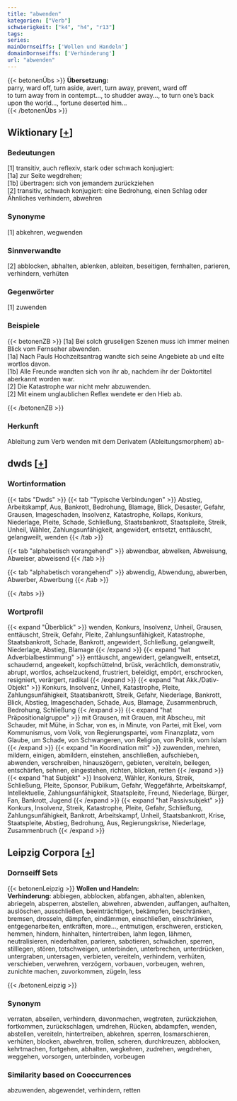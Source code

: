 ```yaml
---
title: "abwenden"
kategorien: ["Verb"]
schwierigkeit: ["k4", "h4", "r13"]
tags:
series:
mainDornseiffs: ['Wollen und Handeln']
domainDornseiffs: ['Verhinderung']
url: "abwenden"
---
```


{{< betonenÜbs >}}
**Übersetzung:**  
parry, ward off, turn aside, avert, turn away, prevent, ward  off  
to turn away from in contempt..., to shudder away..., to turn one’s back upon the world..., fortune deserted him...  
{{< /betonenÜbs >}}

## Wiktionary [[+](https://de.wiktionary.org/wiki/abwenden)]

### Bedeutungen
[1] transitiv, auch reflexiv, stark oder schwach konjugiert:  
[1a] zur Seite wegdrehen;  
[1b] übertragen: sich von jemandem zurückziehen  
[2] transitiv, schwach konjugiert: eine Bedrohung, einen Schlag oder Ähnliches verhindern, abwehren  

### Synonyme
[1] abkehren, wegwenden  

### Sinnverwandte
[2] abblocken, abhalten, ablenken, ableiten, beseitigen, fernhalten, parieren, verhindern, verhüten  

### Gegenwörter
[1] zuwenden  

### Beispiele
{{< betonenZB >}}
[1a] Bei solch gruseligen Szenen muss ich immer meinen Blick vom Fernseher abwenden.  
[1a] Nach Pauls Hochzeitsantrag wandte sich seine Angebiete ab und eilte wortlos davon.  
[1b] Alle Freunde wandten sich von ihr ab, nachdem ihr der Doktortitel aberkannt worden war.  
[2] Die Katastrophe war nicht mehr abzuwenden.  
[2] Mit einem unglaublichen Reflex wendete er den Hieb ab.  

{{< /betonenZB >}}
### Herkunft
Ableitung zum Verb wenden mit dem Derivatem (Ableitungsmorphem) ab-  



## dwds [[+](https://www.dwds.de/wb/abwenden)]

### Wortinformation
{{< tabs "Dwds" >}}
{{< tab "Typische Verbindungen" >}}
Abstieg, Arbeitskampf, Aus, Bankrott, Bedrohung, Blamage, Blick, Desaster, Gefahr, Grausen, Imageschaden, Insolvenz, Katastrophe, Kollaps, Konkurs, Niederlage, Pleite, Schade, Schließung, Staatsbankrott, Staatspleite, Streik, Unheil, Wähler, Zahlungsunfähigkeit, angewidert, entsetzt, enttäuscht, gelangweilt, wenden
{{< /tab >}}

{{< tab "alphabetisch vorangehend" >}}
abwendbar, abwelken, Abweisung, Abweiser, abweisend
{{< /tab >}}

{{< tab "alphabetisch vorangehend" >}}
abwendig, Abwendung, abwerben, Abwerber, Abwerbung
{{< /tab >}}

{{< /tabs >}}

### Wortprofil
{{< expand "Überblick" >}} wenden, Konkurs, Insolvenz, Unheil, Grausen, enttäuscht, Streik, Gefahr, Pleite, Zahlungsunfähigkeit, Katastrophe, Staatsbankrott, Schade, Bankrott, angewidert, Schließung, gelangweilt, Niederlage, Abstieg, Blamage {{< /expand >}}
{{< expand "hat Adverbialbestimmung" >}} enttäuscht, angewidert, gelangweilt, entsetzt, schaudernd, angeekelt, kopfschüttelnd, brüsk, verächtlich, demonstrativ, abrupt, wortlos, achselzuckend, frustriert, beleidigt, empört, erschrocken, resigniert, verärgert, radikal {{< /expand >}}
{{< expand "hat Akk./Dativ-Objekt" >}} Konkurs, Insolvenz, Unheil, Katastrophe, Pleite, Zahlungsunfähigkeit, Staatsbankrott, Streik, Gefahr, Niederlage, Bankrott, Blick, Abstieg, Imageschaden, Schade, Aus, Blamage, Zusammenbruch, Bedrohung, Schließung {{< /expand >}}
{{< expand "hat Präpositionalgruppe" >}} mit Grausen, mit Grauen, mit Abscheu, mit Schauder, mit Mühe, in Schar, von es, in Minute, von Partei, mit Ekel, vom Kommunismus, vom Volk, von Regierungspartei, vom Finanzplatz, vom Glaube, um Schade, von Schwangeren, von Religion, von Politik, vom Islam {{< /expand >}}
{{< expand "in Koordination mit" >}} zuwenden, mehren, mildern, einigen, abmildern, einstehen, anschließen, aufschieben, abwenden, verschreiben, hinauszögern, gebieten, vereiteln, beilegen, entschärfen, sehnen, eingestehen, richten, blicken, retten {{< /expand >}}
{{< expand "hat Subjekt" >}} Insolvenz, Wähler, Konkurs, Streik, Schließung, Pleite, Sponsor, Publikum, Gefahr, Weggefährte, Arbeitskampf, Intellektuelle, Zahlungsunfähigkeit, Staatspleite, Freund, Niederlage, Bürger, Fan, Bankrott, Jugend {{< /expand >}}
{{< expand "hat Passivsubjekt" >}} Konkurs, Insolvenz, Streik, Katastrophe, Pleite, Gefahr, Schließung, Zahlungsunfähigkeit, Bankrott, Arbeitskampf, Unheil, Staatsbankrott, Krise, Staatspleite, Abstieg, Bedrohung, Aus, Regierungskrise, Niederlage, Zusammenbruch {{< /expand >}}

## Leipzig Corpora [[+](https://corpora.uni-leipzig.de/en/res?word=abwenden&corpusId=deu_newscrawl-public_2018)]

### Dornseiff Sets
{{< betonenLeipzig >}}
**Wollen und Handeln:**  
**Verhinderung:** abbiegen, abblocken, abfangen, abhalten, ablenken, abriegeln, absperren, abstellen, abwehren, abwenden, auffangen, aufhalten, auslöschen, ausschließen, beeinträchtigen, bekämpfen, beschränken, bremsen, drosseln, dämpfen, eindämmen, einschließen, einschränken, entgegenarbeiten, entkräften, more..., entmutigen, erschweren, ersticken, hemmen, hindern, hinhalten, hintertreiben, lahm legen, lähmen, neutralisieren, niederhalten, parieren, sabotieren, schwächen, sperren, stilllegen, stören, totschweigen, unterbinden, unterbrechen, unterdrücken, untergraben, untersagen, verbieten, vereiteln, verhindern, verhüten, verschieben, verwehren, verzögern, vorbauen, vorbeugen, wehren, zunichte machen, zuvorkommen, zügeln, less  

{{< /betonenLeipzig >}}

### Synonym
verraten, abseilen, verhindern, davonmachen, wegtreten, zurückziehen, fortkommen, zurückschlagen, umdrehen, Rücken, abdampfen, wenden, abstellen, vereiteln, hintertreiben, abkehren, sperren, losmarschieren, verhüten, blocken, abwehren, trollen, scheren, durchkreuzen, abblocken, kehrtmachen, fortgehen, abhalten, wegkehren, zudrehen, wegdrehen, weggehen, vorsorgen, unterbinden, vorbeugen


### Similarity based on Cooccurrences
abzuwenden, abgewendet, verhindern, retten

